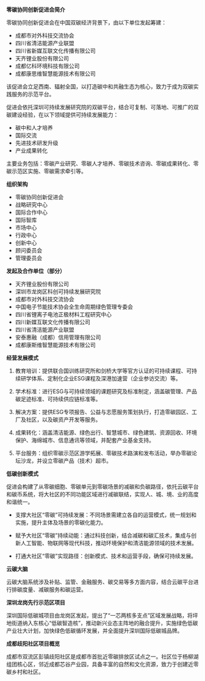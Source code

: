 **零碳协同创新促进会简介**

零碳协同创新促进会在中国双碳经济背景下，由以下单位发起筹建：

- 成都市对外科技交流协会
- 四川省清洁能源产业联盟
- 四川省新媒互联文化传播有限公司
- 天齐锂业股份有限公司
- 成都亿科环境科技有限公司
- 成都康思维智慧能源技术有限公司

该促进会立足西南、辐射全国，以打造碳中和共融生态为核心，致力于成为双碳实践服务的示范平台。

促进会依托深圳可持续发展研究院的双碳平台，结合可复制、可落地、可推广的双碳建设经验，在以下领域提供可持续发展能力：

- 碳中和人才培养
- 国际交流
- 先进技术研发升级
- 产业成果转化

主要业务包括：零碳产业研究、零碳人才培养、零碳技术咨询、零碳成果转化、零碳示范区实施、零碳需求牵引等。

**组织架构**

- 零碳协同创新促进会
- 战略研究中心
- 国际合作中心
- 国际智库
- 市场中心
- 行政中心
- 创新中心
- 顾问委员会
- 管理委员会

**发起及合作单位（部分）**

- 天齐锂业股份有限公司
- 深圳市龙岗区科创可持续发展研究院
- 成都市对外科技交流协会
- 中国电子节能技术协会全生命周期绿色管理专委会
- 四川省锂离子电池正极材料工程研究中心
- 四川新媒互联文化传播有限公司
- 四川省清洁能源产业联盟
- 安泰惠融（成都）信用管理有限公司
- 成都康斯维智慧能源技术有限公司

**经营发展模式**

1. 教育培训：提供联合国训练研究所和剑桥大学等官方认证的可持续课程、可持续研学体系、定制化企业ESG课程及深港加速营（企业参访交流）等。
   
2. 学术标准：进行ESG与可持续领域的课题研究及标准制定，涵盖碳管理、产品碳足迹标准、可持续供应链标准等。

3. 解决方案：提供ESG专项报告、公益与志愿服务策划执行，打造零碳园区、工厂及社区，以及碳资产开发等服务。

4. 成果转化：涵盖清洁能源、绿色出行、智慧城市、绿色建筑、资源回收、环境保护、海绵城市、信息通讯等领域，并配套产业基金支持。

5. 平台服务：组织零碳示范区游学拓展、零碳技术路演和发布活动，举办零碳论坛沙龙，并设立零碳产品（技术）超市。

**低碳创新模式**

促进会构建了从零碳细胞、零碳单元到零碳场景的减碳和负碳路径，依托云碳平台和碳币系统，将大社区的不同功能区域进行减碳联结，实现人、城、境、业的高度和谐统一。

- 支撑大社区“零碳”可持续发展：不同场景需建立各自的运营模式，统一规划和实施，提升主体及场景的零碳化能力。
  
- 赋予大社区“零碳”持续动能：通过科技创新，结合减碳和碳汇技术，集成与创新人工智能、物联网等现代科技，推动环境保护和清洁能源领域的技术发展。

- 打通大社区“零碳”实现路径：创新模式、技术和运营手段，确保可持续发展。

**云碳大脑**

云碳大脑系统涉及补贴、监管、金融服务、碳交易等多方面内容，结合云碳平台进行排碳度量、减碳服务和碳运营。

**深圳龙岗先行示范区项目**

深圳国际低碳城项目由龙岗区发起，提出了“一芯两核多支点”区域发展战略，将坪地街道纳入东核心“低碳智造核”，推动新兴业态主阵地的融合提升，实施绿色低碳产业壮大计划，加快绿色低碳循环发展，并全面提升深圳国际低碳城品牌。

**成都歧阳社区项目概览**

成都市双流区彭镇歧阳社区是成都市首批近零碳排放区试点之一。社区位于杨柳湖组团核心区，邻近成都芯谷产业园，具备丰富的自然和文化资源，致力于创建近零碳乡村和社区。
